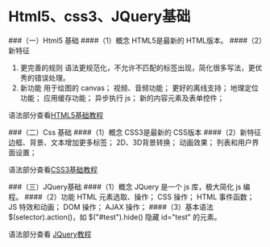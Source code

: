 Html5、css3、JQuery基础
===

###（一）Html5 基础
####（1）概念
HTML5是最新的 HTML版本。
####（2）新特征
1. 更完善的规则
语法更规范化，不允许不匹配的标签出现，简化很多写法，更优秀的错误处理。
2. 新功能
用于绘图的 canvas；
视频、音频功能；
更好的离线支持；
地理定位功能；
应用缓存功能；
异步执行 js；
新的内容元素及表单控件；

语法部分查看[HTML5基础教程](http://www.w3school.com.cn/html5/index.asp)

###（二）Css 基础
####（1）概念
CSS3是最新的 CSS版本
####（2）新特征
边框、背景、文本增加更多标签；
2D、3D背景转换；
动画效果；
列表和用户界面设置；

语法部分查看[CSS3基础教程](http://www.w3school.com.cn/css3/index.asp)

###（三）JQuery基础
####（1）概念
JQuery 是一个 js 库，极大简化 js 编程。
####（2）功能
HTML 元素选取、操作；
CSS 操作；
HTML 事件函数；
JS 特效和动画；
DOM 操作；
AJAX 操作；
####（3）基本语法
$(selector).action()，如
$("#test").hide()
隐藏 id="test" 的元素。

语法部分查看 [JQuery教程](http://www.w3school.com.cn/jquery/index.asp)